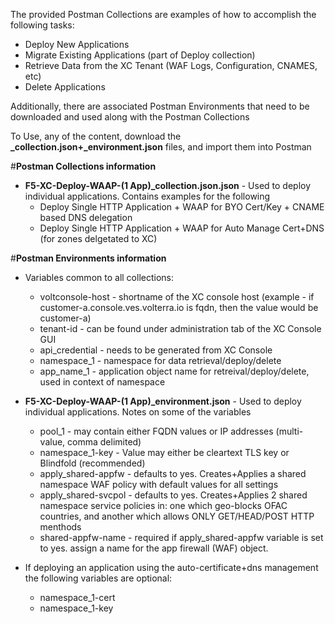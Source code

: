 The provided Postman Collections are examples of how to accomplish the following tasks:

* Deploy New Applications
* Migrate Existing Applications (part of Deploy collection)
* Retrieve Data from the XC Tenant (WAF Logs, Configuration, CNAMES, etc)
* Delete Applications

Additionally, there are associated Postman Environments that need to be downloaded and used along with the Postman Collections

To Use, any of the content, download the **_collection.json+_environment.json** files, and import them into Postman


#**Postman Collections information**
* **F5-XC-Deploy-WAAP-(1 App)_collection.json.json** - Used to deploy individual applications.  Contains examples for the following
  * Deploy Single HTTP Application + WAAP for BYO Cert/Key + CNAME based DNS delegation
  * Deploy Single HTTP Application + WAAP for Auto Manage Cert+DNS (for zones delgetated to XC)


#**Postman Environments information**

* Variables common to all collections:
  * voltconsole-host - shortname of the XC console host (example - if customer-a.console.ves.volterra.io is fqdn, then the value would be customer-a)
  * tenant-id - can be found under administration tab of the XC Console GUI
  * api_credential - needs to be generated from XC Console
  * namespace_1 - namespace for data retrieval/deploy/delete
  * app_name_1 - application object name for retreival/deploy/delete, used in context of namespace

* **F5-XC-Deploy-WAAP-(1 App)_environment.json** - Used to deploy individual applications.  Notes on some of the variables
  * pool_1 - may contain either FQDN values or IP addresses (multi-value, comma delimited)
  * namespace_1-key - Value may either be cleartext TLS key or Blindfold (recommended)
  * apply_shared-appfw - defaults to yes.  Creates+Applies a shared namespace WAF policy with default values for all settings
  * apply_shared-svcpol - defaults to yes.  Creates+Applies 2 shared namespace service policies in: one which geo-blocks OFAC countries, and another which allows ONLY GET/HEAD/POST HTTP menthods
  * shared-appfw-name - required if apply_shared-appfw variable is set to yes.  assign a name for the app firewall (WAF) object.

 * If deploying an application using the auto-certificate+dns management the following variables are optional:
   * namespace_1-cert
   * namespace_1-key
